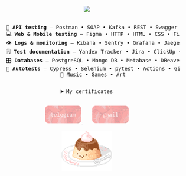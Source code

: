 
<div align="center">
<img src="https://readme-typing-svg.demolab.com?font=Inconsolata&weight=500&size=50&duration=3500&pause=100&color=C20035&center=true&vCenter=true&multiline=true&repeat=false&random=false&width=1300&height=140&lines=%E2%9C%B2+hi!;i`m+Leo%2C+a+QA+engineer+%E2%9C%B2" width="70%" />
<br><br>
<pre>
    💼 <b>API testing</b> — Postman • SOAP • Kafka • REST • Swagger • Docker
    💻 <b>Web & Mobile testing</b> — Figma • HTTP • HTML • CSS • Firebase • Android Studio • Charles-proxy
    👁️ <b>Logs & monitoring</b> — Kibana • Sentry • Grafana • Jaeger • Bash 
    🗒️ <b>Test documentation</b> — Yandex Tracker • Jira • ClickUp • Test It • Notion
    🎛️ <b>Databases</b> — PostgreSQL • Mongo DB • Metabase • DBeaver
    👾 <b>Autotests</b> — Cypress • Selenium • pytest • Actions • GitLab • Visual Studio Code
    🤍 Music • Games • Art
</pre>
    <pre>
    <details>
<summary>My certificates</summary>
        <img src="https://raw.githubusercontent.com/leomilkh/leomilkh/refs/heads/main/stepik-certificate-3432-daa1aa41.png" height="250" />
        <img src="https://raw.githubusercontent.com/leomilkh/leomilkh/refs/heads/main/certificate-7gy5623hb2a497002a1b8c5e.jpg" height="250" />
</details>
</pre>

<div align="center">
<a href="https://t.me/leomilh">
  <img src="https://raw.githubusercontent.com/leomilkh/leomilkh/refs/heads/main/big190216-round-corners.png" width="100"/>
</a>
  <span style="display:inline-block; width:20px;"></span>
    <a href="https://mail.google.com/mail/?view=cm&to=vorontsovaiva@gmail.com" target="_blank">
  <img src="https://raw.githubusercontent.com/leomilkh/leomilkh/refs/heads/main/big190230-round-corners.png" width="100" />
</a>
</div>

<br>
<img src="https://github.com/leomilkh/leomilkh/blob/main/happy%20pixel%20STICKER.gif" height="110" />
</br>
